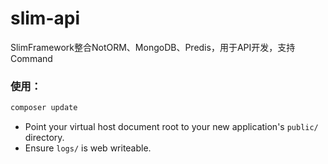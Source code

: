 # slim-api

SlimFramework整合NotORM、MongoDB、Predis，用于API开发，支持Command

### 使用：

```sh
composer update
```

* Point your virtual host document root to your new application's `public/` directory.
* Ensure `logs/` is web writeable.


